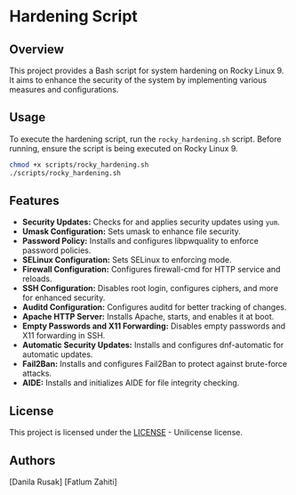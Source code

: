 # Hardening Script

## Overview

This project provides a Bash script for system hardening on Rocky Linux 9. It aims to enhance the security of the system by implementing various measures and configurations.

## Usage

To execute the hardening script, run the `rocky_hardening.sh` script. Before running, ensure the script is being executed on Rocky Linux 9.

```bash
chmod +x scripts/rocky_hardening.sh
./scripts/rocky_hardening.sh
```

## Features

- **Security Updates:** Checks for and applies security updates using `yum`.
- **Umask Configuration:** Sets umask to enhance file security.
- **Password Policy:** Installs and configures libpwquality to enforce password policies.
- **SELinux Configuration:** Sets SELinux to enforcing mode.
- **Firewall Configuration:** Configures firewall-cmd for HTTP service and reloads.
- **SSH Configuration:** Disables root login, configures ciphers, and more for enhanced security.
- **Auditd Configuration:** Configures auditd for better tracking of changes.
- **Apache HTTP Server:** Installs Apache, starts, and enables it at boot.
- **Empty Passwords and X11 Forwarding:** Disables empty passwords and X11 forwarding in SSH.
- **Automatic Security Updates:** Installs and configures dnf-automatic for automatic updates.
- **Fail2Ban:** Installs and configures Fail2Ban to protect against brute-force attacks.
- **AIDE:** Installs and initializes AIDE for file integrity checking.

## License

This project is licensed under the [LICENSE](LICENSE) - Unilicense license.

## Authors

[Danila Rusak]
[Fatlum Zahiti]
